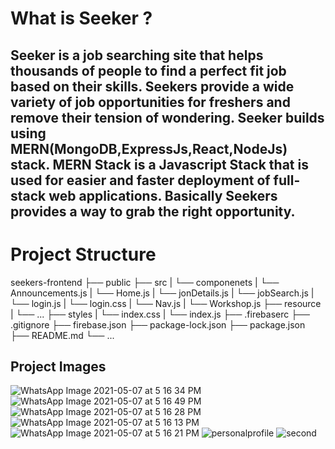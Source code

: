 # What is Seeker ?
## Seeker is a job searching site that helps thousands of people to find a perfect fit job based on their skills. Seekers provide a wide variety of job opportunities for freshers and remove their tension of wondering. Seeker builds using MERN(MongoDB,ExpressJs,React,NodeJs) stack. MERN Stack is a Javascript Stack that is used for easier and faster deployment of full-stack web applications. Basically Seekers provides a way to grab the right opportunity.



# Project Structure
seekers-frontend
├── public
├── src
|   └── componenets
|       └── Announcements.js
|       └── Home.js
|       └── jonDetails.js
|       └── jobSearch.js
|       └── login.js
|       └── login.css
|       └── Nav.js
|       └── Workshop.js
├── resource
|   └── ...
├── styles
|   └── index.css
|   └── index.js
├── .firebaserc
├── .gitignore
├── firebase.json
├── package-lock.json
├── package.json
├── README.md
└── ...


## Project Images
![WhatsApp Image 2021-05-07 at 5 16 34 PM](https://user-images.githubusercontent.com/62983983/118395930-a79ffa00-b66a-11eb-881f-093391877897.jpeg)
![WhatsApp Image 2021-05-07 at 5 16 49 PM](https://user-images.githubusercontent.com/62983983/118395969-e766e180-b66a-11eb-817f-382fc7416ec2.jpeg)
![WhatsApp Image 2021-05-07 at 5 16 28 PM](https://user-images.githubusercontent.com/62983983/118395975-f057b300-b66a-11eb-9ac9-0c5ca15a00f7.jpeg)
![WhatsApp Image 2021-05-07 at 5 16 13 PM](https://user-images.githubusercontent.com/62983983/118395990-fc437500-b66a-11eb-9b1c-9b5414ed0d33.jpeg)
![WhatsApp Image 2021-05-07 at 5 16 21 PM](https://user-images.githubusercontent.com/62983983/118395993-01a0bf80-b66b-11eb-9ffd-6ec1301de86a.jpeg)
![personalprofile](https://user-images.githubusercontent.com/62983983/118396029-301e9a80-b66b-11eb-92ea-4fcf57320fef.jpg)
![second](https://user-images.githubusercontent.com/62983983/118396037-390f6c00-b66b-11eb-92af-2f66a179a784.jpg)

